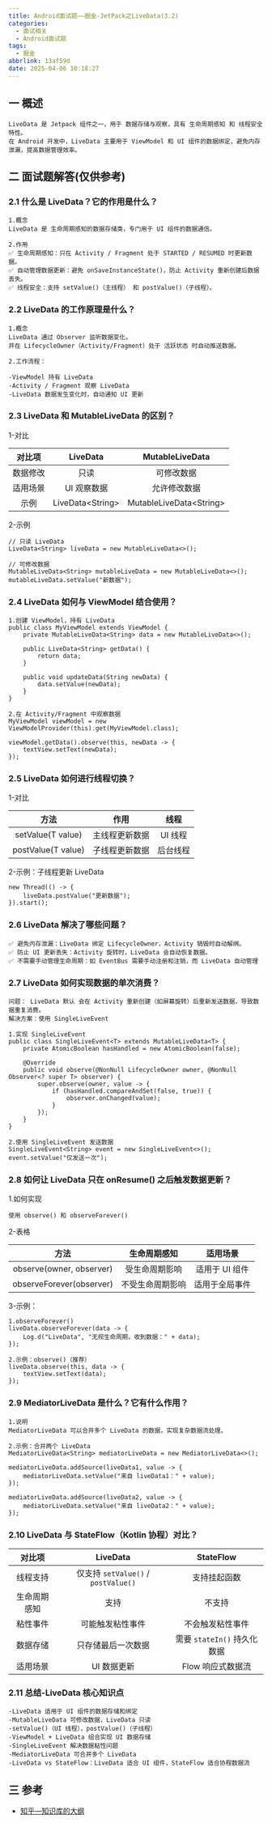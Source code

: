 ```yaml
---
title: Android面试题——掘金-JetPack之LiveData(3.2)
categories:
  - 面试相关
  - Android面试题
tags:
  - 掘金
abbrlink: 13af59d
date: 2025-04-06 10:18:27
---
```

## 一 概述

```
LiveData 是 Jetpack 组件之一，用于 数据存储与观察，具有 生命周期感知 和 线程安全 特性。
在 Android 开发中，LiveData 主要用于 ViewModel 和 UI 组件的数据绑定，避免内存泄漏，提高数据管理效率。
```

<!--more-->

## 二 面试题解答(仅供参考)

### 2.1 什么是 LiveData？它的作用是什么？

```
1.概念
LiveData 是 生命周期感知的数据存储类，专门用于 UI 组件的数据通信。

2.作用
✅ 生命周期感知：只在 Activity / Fragment 处于 STARTED / RESUMED 时更新数据。
✅ 自动管理数据更新：避免 onSaveInstanceState()，防止 Activity 重新创建后数据丢失。
✅ 线程安全：支持 setValue()（主线程） 和 postValue()（子线程）。
```

### 2.2 LiveData 的工作原理是什么？

```
1.概念
LiveData 通过 Observer 监听数据变化，
并在 LifecycleOwner（Activity/Fragment）处于 活跃状态 时自动推送数据。

2.工作流程：

-ViewModel 持有 LiveData
-Activity / Fragment 观察 LiveData
-LiveData 数据发生变化时，自动通知 UI 更新
```

### 2.3 LiveData 和 MutableLiveData 的区别？

1-对比

|  对比项  |     LiveData      |     MutableLiveData      |
| :------: | :---------------: | :----------------------: |
| 数据修改 |       只读        |        可修改数据        |
| 适用场景 |    UI 观察数据    |       允许修改数据       |
|   示例   | LiveData\<String> | MutableLiveData\<String> |

2-示例

```
// 只读 LiveData
LiveData<String> liveData = new MutableLiveData<>();

// 可修改数据
MutableLiveData<String> mutableLiveData = new MutableLiveData<>();
mutableLiveData.setValue("新数据");
```

### 2.4 LiveData 如何与 ViewModel 结合使用？

```
1.创建 ViewModel，持有 LiveData
public class MyViewModel extends ViewModel {
    private MutableLiveData<String> data = new MutableLiveData<>();

    public LiveData<String> getData() {
        return data;
    }

    public void updateData(String newData) {
        data.setValue(newData);
    }
}

2.在 Activity/Fragment 中观察数据
MyViewModel viewModel = new ViewModelProvider(this).get(MyViewModel.class);

viewModel.getData().observe(this, newData -> {
    textView.setText(newData);
});
```

### 2.5 LiveData 如何进行线程切换？

1-对比

|        方法        |      作用      |   线程   |
| :----------------: | :------------: | :------: |
| setValue(T value)  | 主线程更新数据 | UI 线程  |
| postValue(T value) | 子线程更新数据 | 后台线程 |

2-示例：子线程更新 LiveData

```
new Thread(() -> {
    liveData.postValue("更新数据");
}).start();
```

### 2.6 LiveData 解决了哪些问题？

```
✅ 避免内存泄漏：LiveData 绑定 LifecycleOwner，Activity 销毁时自动解绑。
✅ 防止 UI 更新丢失：Activity 旋转时，LiveData 会自动恢复数据。
✅ 不需要手动管理生命周期：如 EventBus 需要手动注册和注销，而 LiveData 自动管理
```

### 2.7 LiveData 如何实现数据的单次消费？

```
问题： LiveData 默认 会在 Activity 重新创建（如屏幕旋转）后重新发送数据，导致数据重复消费。
解决方案：使用 SingleLiveEvent

1.实现 SingleLiveEvent
public class SingleLiveEvent<T> extends MutableLiveData<T> {
    private AtomicBoolean hasHandled = new AtomicBoolean(false);

    @Override
    public void observe(@NonNull LifecycleOwner owner, @NonNull Observer<? super T> observer) {
        super.observe(owner, value -> {
            if (hasHandled.compareAndSet(false, true)) {
                observer.onChanged(value);
            }
        });
    }
}

2.使用 SingleLiveEvent 发送数据
SingleLiveEvent<String> event = new SingleLiveEvent<>();
event.setValue("仅发送一次");
```

### 2.8 如何让 LiveData 只在 onResume() 之后触发数据更新？

1.如何实现

```
使用 observe() 和 observeForever()
```

2-表格

|           方法           |   生命周期感知   |    适用场景    |
| :----------------------: | :--------------: | :------------: |
| observe(owner, observer) |  受生命周期影响  | 适用于 UI 组件 |
| observeForever(observer) | 不受生命周期影响 | 适用于全局事件 |

3-示例：

```
1.observeForever()
liveData.observeForever(data -> {
    Log.d("LiveData", "无视生命周期，收到数据：" + data);
});

2.示例：observe()（推荐）
liveData.observe(this, data -> {
    textView.setText(data);
});
```

### 2.9 MediatorLiveData 是什么？它有什么作用？

```
1.说明
MediatorLiveData 可以合并多个 LiveData 的数据，实现复杂数据流处理。

2.示例：合并两个 LiveData
MediatorLiveData<String> mediatorLiveData = new MediatorLiveData<>();

mediatorLiveData.addSource(liveData1, value -> {
    mediatorLiveData.setValue("来自 liveData1：" + value);
});

mediatorLiveData.addSource(liveData2, value -> {
    mediatorLiveData.setValue("来自 liveData2：" + value);
});
```

### 2.10 LiveData 与 StateFlow（Kotlin 协程）对比？

|    对比项    |              LiveData               |          StateFlow          |
| :----------: | :---------------------------------: | :-------------------------: |
|   线程支持   | 仅支持 `setValue()` / `postValue()` |        支持挂起函数         |
| 生命周期感知 |                支持                 |           不支持            |
|   粘性事件   |          可能触发粘性事件           |      不会触发粘性事件       |
|   数据存储   |         只存储最后一次数据          | 需要 `stateIn()` 持久化数据 |
|   适用场景   |             UI 数据更新             |      Flow 响应式数据流      |

### 2.11 总结-LiveData 核心知识点

```
-LiveData 适用于 UI 组件的数据存储和绑定
-MutableLiveData 可修改数据，LiveData 只读
-setValue()（UI 线程），postValue()（子线程）
-ViewModel + LiveData 组合实现 UI 数据存储
-SingleLiveEvent 解决数据粘性问题
-MediatorLiveData 可合并多个 LiveData
-LiveData vs StateFlow：LiveData 适合 UI 组件，StateFlow 适合协程数据流
```


##  三 参考

* [知乎—知识库的大纲](https://juejin.cn/post/7480464724096057381)